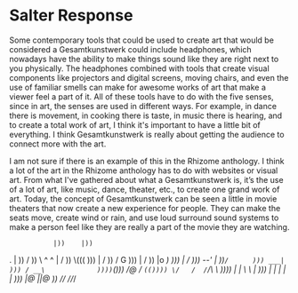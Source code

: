 # Salter Response  
Some contemporary tools that could be used to create art that would be considered a Gesamtkunstwerk could include headphones, which nowadays have the ability to make things sound like they are right next to you physically. The headphones combined with tools that create visual components like projectors and digital screens, moving chairs, and even the use of familiar smells can make for awesome works of art that make a viewer feel a part of it. All of these tools have to do with the five senses, since in art, the senses are used in different ways. For example, in dance there is movement, in cooking there is taste, in music there is hearing, and to create a total work of art, I think it's important to have a little bit of everything. I think Gesamtkunstwerk is really about getting the audience to connect more with the art.
  
  I am not sure if there is an example of this in the Rhizome anthology. I think a lot of the art in the Rhizome anthology has to do with websites or visual art. From what I've gathered about what a Gesamtkunstwerk is, it’s the use of a lot of art, like music, dance, theater, etc., to create one grand work of art. Today, the concept of Gesamtkunstwerk can be seen a little in movie theaters that now create a new experience for people. They can make the seats move, create wind or rain, and use loud surround sound systems to make a person feel like they are really a part of the movie they are watching.

<!-- not sure what to put here lol -->

               |))    |))
 .             |  )) /   ))
 \\   ^ ^      |    /      ))
  \\(((  )))   |   /        ))
   / G    )))  |  /        ))
  |o  _)   ))) | /       )))
   --' |     ))`/      )))
    ___|              )))
   / __\             ))))`()))
  /\@   /             `(())))
  \/   /  /`_______/\   \  ))))
       | |          \ \  |  )))
       | |           | | |   )))
       |_@           |_|_@    ))
      /_/           /_/_/
